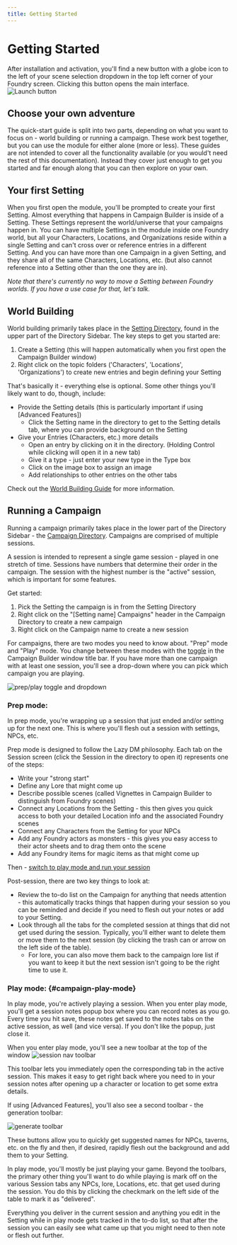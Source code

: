 ```yaml
---
title: Getting Started
---
```

# Getting Started

After installation and activation, you'll find a new button with a globe icon to the left of your scene selection dropdown in the top left corner of your Foundry screen. Clicking this button opens the main interface.
![Launch button](/assets/images/launch-button.webp)

## Choose your own adventure
The quick-start guide is split into two parts, depending on what you want to focus on - world building or running a campaign.  These work best together, but you can use the module for either alone (more or less).  These guides are not intended to cover all the functionality available (or you would't need the rest of this documentation).  Instead they cover just enough to get you started and far enough along that you can then explore on your own.

## Your first Setting
When you first open the module, you'll be prompted to create your first Setting. Almost everything that happens in Campaign Builder is inside of a Setting. These Settings represent the world/universe that your campaigns happen in.  You can have multiple Settings in the module inside one Foundry world, but all your Characters, Locations, and Organizations reside within a single Setting and can't cross over or reference entries in a different Setting.  And you can have more than one Campaign in a given Setting, and they share all of the same Characters, Locations, etc. (but also cannot reference into a Setting other than the one they are in).

*Note that there's currently no way to move a Setting between Foundry worlds.  If you have a use case for that, let's talk.*

## World Building
World building primarily takes place in the [Setting Directory](/reference/navigation/directory-sidebar/#setting-directory), found in the upper part of the Directory Sidebar.  The key steps to get you started are:

1. Create a Setting (this will happen automatically when you first open the Campaign Builder window)
1. Right click on the topic folders ('Characters', 'Locations', 'Organizations') to create new entries and begin defining your Setting

That's basically it - everything else is optional.  Some other things you'll likely want to do, though, include:
* Provide the Setting details (this is particularly important if using [Advanced Features])
  * Click the Setting name in the directory to get to the Setting details tab, where you can provide background on the Setting
* Give your Entries (Characters, etc.) more details
  * Open an entry by clicking on it in the directory.  (Holding Control while clicking will open it in a new tab)
  * Give it a type - just enter your new type in the Type box
  * Click on the image box to assign an image
  * Add relationships to other entries on the other tabs 

Check out the [World Building Guide](/guide/world-building) for more information.

## Running a Campaign
Running a campaign primarily takes place in the lower part of the Directory Sidebar - the [Campaign Directory](/reference/navigation/directory-sidebar/#campaign-directory).  Campaigns are comprised of multiple sessions.  

A session is intended to represent a single game session - played in one stretch of time.  Sessions have numbers that determine their order in the campaign.  The session with the highest number is the "active" session, which is important for some features.

Get started:
1. Pick the Setting the campaign is in from the Setting Directory
1. Right click on the "[Setting name] Campaigns" header in the Campaign Directory to create a new campaign
1. Right click on the Campaign name to create a new session

For campaigns, there are two modes you need to know about.  "Prep" mode and "Play" mode.  You change between these modes with the [toggle](/reference/navigation/prep-play) in the Campaign Builder window title bar.  If you have more than one campaign with at least one session, you'll see a drop-down where you can pick which campaign you are playing.  

![prep/play toggle and dropdown](/assets/images/prep-play-with-campaign.webp)

### Prep mode:
In prep mode, you're wrapping up a session that just ended and/or setting up for the next one.  This is where you'll flesh out a session with settings, NPCs, etc.

Prep mode is designed to follow the Lazy DM philosophy.  Each tab on the Session screen (click the Session in the directory to open it) represents one of the steps:
* Write your "strong start"
* Define any Lore that might come up
* Describe possible scenes (called Vignettes in Campaign Builder to distinguish from Foundry scenes)
* Connect any Locations from the Setting - this then gives you quick access to both your detailed Location info and the associated Foundry scenes
* Connect any Characters from the Setting for your NPCs
* Add any Foundry actors as monsters - this gives you easy access to their actor sheets and to drag them onto the scene
* Add any Foundry items for magic items as that might come up

Then - [switch to play mode and run your session](#campaign-play-mode) 

Post-session, there are two key things to look at:
* Review the to-do list on the Campaign for anything that needs attention - this automatically tracks things that happen during your session so you can be reminded and decide if you need to flesh out your notes or add to your Setting.
* Look through all the tabs for the completed session at things that did not get used during the session. Typically, you'll either want to delete them or move them to the next session (by clicking the trash can or arrow on the left side of the table).
  * For lore, you can also move them back to the campaign lore list if you want to keep it but the next session isn't going to be the right time to use it.

### Play mode: {#campaign-play-mode}
In play mode, you're actively playing a session.  When you enter play mode, you'll get a session notes popup box where you can record notes as you go.  Every time you hit save, these notes get saved to the notes tabs on the active session, as well (and vice versa).  If you don't like the popup, just close it.

When you enter play mode, you'll see a new toolbar at the top of the window
![session nav toolbar](/assets/images/session-nav-toolbar.webp)

This toolbar lets you immediately open the corresponding tab in the active session.  This makes it easy to get right back where you need to in your session notes after opening up a character or location to get some extra details.

If using [Advanced Features], you'll also see a second toolbar - the generation toolbar:

![generate toolbar](/assets/images/generate-toolbar.webp)

These buttons allow you to quickly get suggested names for NPCs, taverns, etc. on the fly and then, if desired, rapidly flesh out the background and add them to your Setting.  

In play mode, you'll mostly be just playing your game.  Beyond the toolbars, the primary other thing you'll want to do while playing is mark off on the various Session tabs any NPCs, lore, Locations, etc. that get used during the session.  You do this by clicking the checkmark on the left side of the table to mark it as "delivered".

Everything you deliver in the current session and anything you edit in the Setting while in play mode gets tracked in the to-do list, so that after the session you can easily see what came up that you might need to then note or flesh out further.

